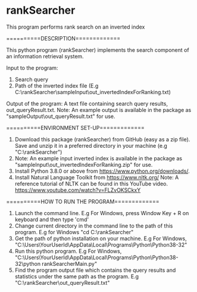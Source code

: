 # rankSearcher
This program performs rank search on an inverted index

==========DESCRIPTION=============

This python program (rankSearcher) implements the search component of an information retrieval system.

Input to the program:
1. Search query 
2. Path of the inverted index file (E.g C:\rankSearcher\sampleInput\out_invertedIndexForRanking.txt)

Output of the program: A text file containing search query results, out_queryResult.txt.
Note: An example output is available in the package as "sampleOutput\out_queryResult.txt" for use.

==========ENVIRONMENT SET-UP=============

1. Download this package (rankSearcher) from GitHub (easy as a zip file). Save and unzip it in a preferred directory in your machine (e.g "C:\rankSearcher") 
2. Note: An example input inverted index is available in the package as "sampleInput\out_invertedIndexForRanking.zip" for use.
3. Install Python 3.8.0 or above from https://www.python.org/downloads/.
4. Install Natural Language Toolkit from https://www.nltk.org/ Note: A reference tutorial of NLTK can be found in this YouTube video. https://www.youtube.com/watch?v=FLZvOKSCkxY

==========HOW TO RUN THE PROGRAM=============

1. Launch the command line. E.g For Windows, press Window Key + R on keyboard and then type 'cmd'
2. Change current directory in the command line to the path of this program. E.g for Windows "cd C:\rankSearcher"
3. Get the path of python installation on your machine. E.g For Windows, "C:\Users\YourUserId\AppData\Local\Programs\Python\Python38-32"
4. Run this python program. E.g For Windows, "C:\Users\YourUserId\AppData\Local\Programs\Python\Python38-32\python rankSearcherMain.py"
5. Find the program output file which contains the query results and statistics under the same path as the program. E.g "C:\rankSearcher\out_queryResult.txt"
